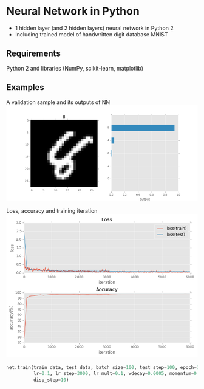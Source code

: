 # Neural Network in Python
* 1 hidden layer (and 2 hidden layers) neural network in Python 2
* Including trained model of handwritten digit database MNIST

## Requirements
Python 2 and libraries (NumPy, scikit-learn, matplotlib)  

## Examples
A validation sample and its outputs of NN
![Prediction](/examples/NNH1_pred.png)  

Loss, accuracy and training iteration  
![Log of training](/examples/NNH1_train_log.png)  
```py
net.train(train_data, test_data, batch_size=100, test_step=100, epoch=10, \
          lr=0.1, lr_step=3000, lr_mult=0.1, wdecay=0.0005, momentum=0.9, \
          disp_step=10)
```
